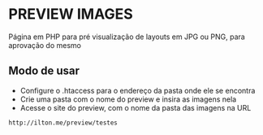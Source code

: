# PREVIEW IMAGES

Página em PHP para pré visualização de layouts em JPG ou PNG, para aprovação do mesmo

## Modo de usar

* Configure o .htaccess para o endereço da pasta onde ele se encontra
* Crie uma pasta com  o nome do preview e insira as imagens nela
* Acesse o site do preview, com o nome da pasta das imagens na URL

 ```
 http://ilton.me/preview/testes
 ```